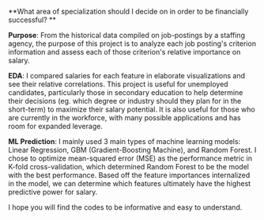 **What area of specialization should I decide on in order to be financially successful?  **

**Purpose**:
From the historical data compiled on job-postings by a staffing agency, the purpose of this project is to analyze each job posting's criterion information and assess each of those criterion's relative importance on salary. 

**EDA**:
I compared salaries for each feature in elaborate visualizations and see their relative correlations. This project is useful for unemployed candidates, particularly those in secondary education to help determine their decisions (eg. which degree or industry should they plan for in the short-term) to maximize their salary potential. It is also useful for those who are currently in the workforce, with many possible applications and has room for expanded leverage. 

**ML Prediction**:
I mainly used 3 main types of machine learning models: Linear Regression, GBM (Gradient-Boosting Machine), and Random Forest. I chose to optimize mean-squared error (MSE) as the performance metric in K-fold cross-validation, which determined Random Forest to be the model with the best performance. Based off the feature importances internalized in the model, we can determine which features ultimately have the highest predictive power for salary.

I hope you will find the codes to be informative and easy to understand.
